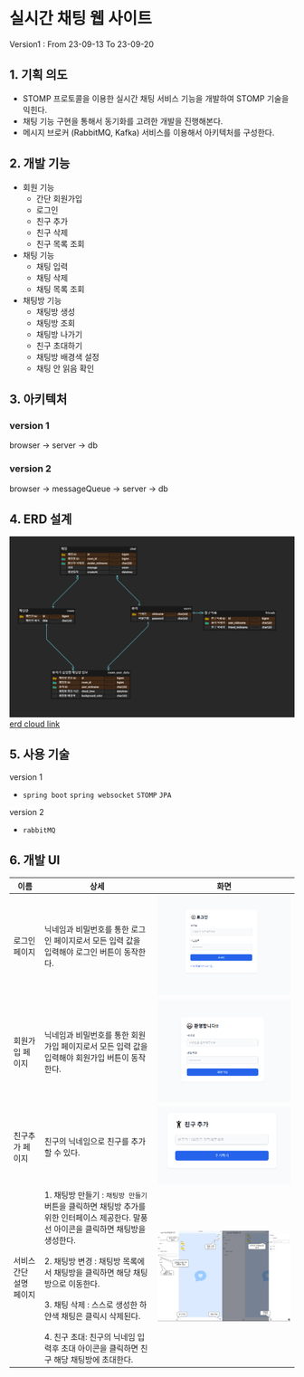 # 실시간 채팅 웹 사이트

Version1 : From 23-09-13 To 23-09-20

## 1. 기획 의도

- STOMP 프로토콜을 이용한 실시간 채팅 서비스 기능을 개발하여 STOMP 기술을 익힌다.
- 채팅 기능 구현을 통해서 동기화를 고려한 개발을 진행해본다.
- 메시지 브로커 (RabbitMQ, Kafka) 서비스를 이용해서 아키텍처를 구성한다.

## 2. 개발 기능

- 회원 기능
    - 간단 회원가입
    - 로그인
    - 친구 추가
    - 친구 삭제
    - 친구 목록 조회
- 채팅 기능
    - 채팅 입력
    - 채팅 삭제
    - 채팅 목록 조회
- 채팅방 기능
    - 채팅방 생성
    - 채팅방 조회 
    - 채팅방 나가기
    - 친구 초대하기
    - 채팅방 배경색 설정
    - 채팅 안 읽음 확인

## 3. 아키텍처

### version 1

browser → server → db

### version 2

browser → messageQueue → server → db

## 4. ERD 설계
![erd image](/file/erd.png)
[erd cloud link](https://www.erdcloud.com/d/44AHnBQQtTh4HtfwD)

## 5. 사용 기술

version 1

- `spring boot` `spring websocket` `STOMP` `JPA`

version 2

- `rabbitMQ`


## 6. 개발 UI

| 이름            | 상세                                                                                                                                                                                                                                                    | 화면                           |
|---------------|-------------------------------------------------------------------------------------------------------------------------------------------------------------------------------------------------------------------------------------------------------|------------------------------|
| 로그인 페이지       | 닉네임과 비밀번호를 통한 로그인 페이지로서 모든 입력 값을 입력해야 로그인 버튼이 동작한다.                                                                                                                                                                                                   | ![로그인](/file/login.png)      |
| 회원가입 페이지      | 닉네임과 비밀번호를 통한 회원가입 페이지로서 모든 입력 값을 입력해야 회원가입 버튼이 동작한다.                                                                                                                                                                                                 | ![회원가입](/file/welcome.png)   |
| 친구추가 페이지      | 친구의 닉네임으로 친구를 추가할 수 있다.                                                                                                                                                                                                                               | ![친구추가](/file/addFriend.png) |
| 서비스 간단 설명 페이지 | 1. 채팅방 만들기 : `채팅방 만들기` 버튼을 클릭하면 채팅방 추가를 위한 인터페이스 제공한다. 말풍선 아이콘을 클릭하면 채팅방을 생성한다.<br/><br/> 2. 채팅방 변경 : 채팅방 목록에서 채팅방을 클릭하면 해당 채팅방으로 이동한다. <br/><br/> 3. 채팅 삭제 : 스스로 생성한 하얀색 채팅은 클릭시 삭제된다.<br/><br/> 4. 친구 초대: 친구의 닉네임 입력후 초대 아이콘을 클릭하면 친구 해당 채팅방에 초대한다. | ![간단설명](/file/chat_info.png) |







